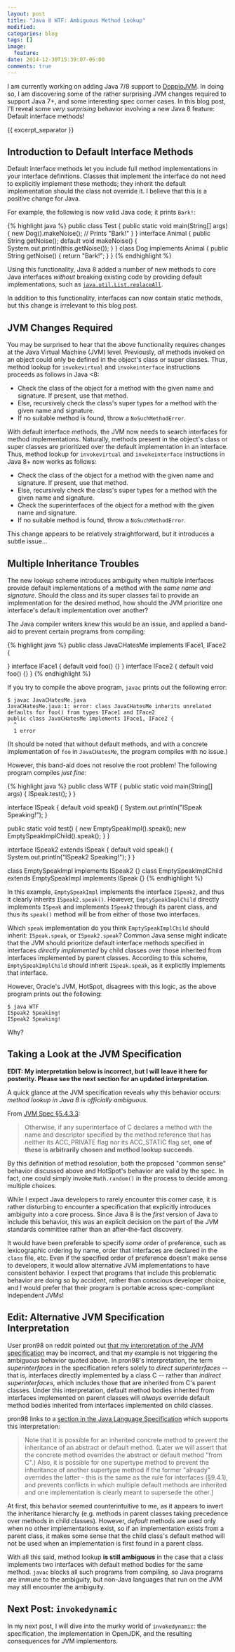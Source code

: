 ```yaml
---
layout: post
title: "Java 8 WTF: Ambiguous Method Lookup"
modified:
categories: blog
tags: []
image:
  feature:
date: 2014-12-30T15:39:07-05:00
comments: true
---
```


I am currently working on adding Java 7/8 support to [DoppioJVM](https://github.com/plasma-umass/doppio). In doing so, I am discovering some of the rather surprising JVM changes required to support Java 7+, and some interesting spec corner cases. In this blog post, I'll reveal some *very surprising* behavior involving a new Java 8 feature: Default interface methods!

{{ excerpt_separator }}

## Introduction to Default Interface Methods

Default interface methods let you include full method implementations in your interface definitions.
Classes that implement the interface do not need to explicitly implement these methods; they inherit the default implementation should the class not override it.
I believe that this is a positive change for Java.

For example, the following is now valid Java code; it prints `Bark!`:

{% highlight java %}
public class Test {
  public static void main(String[] args) {
    new Dog().makeNoise(); // Prints "Bark!"
  }
}
interface Animal {
  public String getNoise();
  default void makeNoise() {
    System.out.println(this.getNoise());
  }
}
class Dog implements Animal {
  public String getNoise() {
    return "Bark!";
  }
}
{% endhighlight %}

Using this functionality, Java 8 added a number of new methods to core Java interfaces *without* breaking existing code by providing default implementations, such as [`java.util.List.replaceAll`](http://docs.oracle.com/javase/8/docs/api/java/util/List.html#replaceAll-java.util.function.UnaryOperator-).

In addition to this functionality, interfaces can now contain static methods, but this change is irrelevant to this blog post.

## JVM Changes Required

You may be surprised to hear that the above functionality requires changes at the Java Virtual Machine (JVM) level.
Previously, *all* methods invoked on an object could only be defined in the object's class or super classes.
Thus, method lookup for `invokevirtual` and `invokeinterface` instructions proceeds as follows in Java <8:

* Check the class of the object for a method with the given name and signature. If present, use that method.
* Else, recursively check the class's super types for a method with the given name and signature.
* If no suitable method is found, throw a `NoSuchMethodError`.

With default interface methods, the JVM now needs to search interfaces for method implementations.
Naturally, methods present in the object's class or super classes are prioritized over the default implementation in an interface.
Thus, method lookup for `invokevirtual` and `invokeinterface` instructions in Java 8+ now works as follows:

* Check the class of the object for a method with the given name and signature. If present, use that method.
* Else, recursively check the class's super types for a method with the given name and signature.
* Check the superinterfaces of the object for a method with the given name and signature.
* If no suitable method is found, throw a `NoSuchMethodError`.

This change appears to be relatively straightforward, but it introduces a subtle issue...

## Multiple Inheritance Troubles

The new lookup scheme introduces ambiguity when multiple interfaces provide default implementations of a method with the *same name and signature*.
Should the class and its super classes fail to provide an implementation for the desired method, how should the JVM prioritize one interface's default implementation over another?

The Java compiler writers knew this would be an issue, and applied a band-aid to prevent certain programs from compiling:

{% highlight java %}
public class JavaCHatesMe implements IFace1, IFace2 {

}
interface IFace1 {
  default void foo() {}
}
interface IFace2 {
  default void foo() {}
}
{% endhighlight %}

If you try to compile the above program, `javac` prints out the following error:

    $ javac JavaCHatesMe.java
    JavaCHatesMe.java:1: error: class JavaCHatesMe inherits unrelated defaults for foo() from types IFace1 and IFace2
    public class JavaCHatesMe implements IFace1, IFace2 {
      ^
      1 error

(It should be noted that without default methods, and with a concrete implementation of `foo` in `JavaCHatesMe`, the program compiles with no issue.)

However, this band-aid does not resolve the root problem! The following program compiles *just fine*:

{% highlight java %}
public class WTF {
  public static void main(String[] args) {
    ISpeak.test();
  }
}

interface ISpeak {
  default void speak() {
    System.out.println("ISpeak Speaking!");
  }

  public static void test() {
    new EmptySpeakImpl().speak();
    new EmptySpeakImplChild().speak();
  }
}

interface ISpeak2 extends ISpeak {
  default void speak() {
    System.out.println("ISpeak2 Speaking!");
  }
}

class EmptySpeakImpl implements ISpeak2 {}
class EmptySpeakImplChild extends EmptySpeakImpl implements ISpeak {}
{% endhighlight %}

In this example, `EmptySpeakImpl` implements the interface `ISpeak2`, and thus it clearly inherits `ISpeak2.speak()`.
However, `EmptySpeakImplChild` directly implements `ISpeak` and implements `ISpeak2` through its parent class, and thus its `speak()` method will be from either of those two interfaces.

Which `speak` implementation do you think `EmptySpeakImplChild` should inherit: `ISpeak.speak`, or `ISpeak2.speak`?
Common Java sense might indicate that the JVM should prioritize default interface methods specified in interfaces *directly implemented* by child classes over those inherited from interfaces implemented by parent classes.
According to this scheme, `EmptySpeakImplChild` should inherit `ISpeak.speak`, as it explicitly implements that interface.

However, Oracle's JVM, HotSpot, disagrees with this logic, as the above program prints out the following:

    $ java WTF
    ISpeak2 Speaking!
    ISpeak2 Speaking!

Why?

## Taking a Look at the JVM Specification

**EDIT: My interpretation below is incorrect, but I will leave it here for posterity. Please see the next section for an updated interpretation.**

A quick glance at the JVM specification reveals why this behavior occurs: *method lookup in Java 8 is officially ambiguous*.

From [JVM Spec §5.4.3.3](http://docs.oracle.com/javase/specs/jvms/se8/html/jvms-5.html#jvms-5.4.3.3):

> Otherwise, if any superinterface of C declares a method with the name and descriptor specified by the method reference that has neither its ACC_PRIVATE flag nor its ACC_STATIC flag set, **one of these is arbitrarily chosen and method lookup succeeds**.

By this definition of method resolution, both the proposed "common sense" behavior discussed above and HotSpot's behavior are valid by the spec.
In fact, one could simply invoke `Math.random()` in the process to decide among multiple choices.

While I expect Java developers to rarely encounter this corner case, it is rather disturbing to encounter a specification that explicitly introduces ambiguity into a core process. Since Java 8 is the *first* version of Java to include this behavior, this was an explicit decision on the part of the JVM standards committee rather than an after-the-fact discovery.

It would have been preferable to specify *some* order of preference, such as lexicographic ordering by name, order that interfaces are declared in the `class` file, etc. Even if the specified order of preference doesn't make sense to developers, it would allow alternative JVM implementations to have consistent behavior. I expect that programs that include this problematic behavior are doing so by accident, rather than conscious developer choice, and I would prefer that their program is portable across spec-compliant independent JVMs!

## Edit: Alternative JVM Specification Interpretation

User pron98 on reddit pointed out [that my interpretation of the JVM specification](http://www.reddit.com/r/programming/comments/2qula0/java_8_wtf_ambiguous_method_lookup/cn9th0y) may be incorrect, and that my example is not triggering the ambiguous behavior quoted above. In pron98's interpretation, the term *superinterfaces* in the specification refers solely to *direct superinterfaces* -- that is, interfaces directly implemented by a class C -- rather than *indirect superinterfaces*, which includes those that are inherited from C's parent classes.
Under this interpretation, default method bodies inherited from interfaces implemented on parent classes will *always* override default method bodies inherited from interfaces implemented on child classes.

pron98 links to a [section in the Java Language Specification](http://docs.oracle.com/javase/specs/jls/se8/html/jls-8.html#jls-8.4.8) which supports this interpretation:

> Note that it is possible for an inherited concrete method to prevent the inheritance of an abstract or default method. (Later we will assert that the concrete method overrides the abstract or default method "from C".) Also, it is possible for one supertype method to prevent the inheritance of another supertype method if the former "already" overrides the latter - this is the same as the rule for interfaces (§9.4.1), and prevents conflicts in which multiple default methods are inherited and one implementation is clearly meant to supersede the other.]

At first, this behavior seemed counterintuitive to me, as it appears to invert the inheritance hierarchy (e.g. methods in parent classes taking precedence over methods in child classes). However, *default* methods are used only when no other implementations exist, so if an implementation exists from a parent class, it makes some sense that the child class's default method will not be used when an implementation is first found in a parent class.

With all this said, method lookup **is still ambiguous** in the case that a class implements two interfaces with default method bodies for the same method. `javac` blocks all such programs from compiling, so Java programs are immune to the ambiguity, but non-Java languages that run on the JVM may still encounter the ambiguity.

## Next Post: `invokedynamic`

In my next post, I will dive into the murky world of `invokedynamic`: the specification, the implementation in OpenJDK, and the resulting consequences for JVM implementors.
